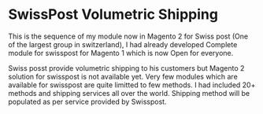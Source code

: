 # SwissPost Volumetric Shipping
This is the sequence of my module now in Magento 2 for Swiss post (One of the largest group in switzerland), I had already developed Complete module for swisspost for Magento 1 which is now Open for everyone.

Swiss posst provide volumetric shipping to his customers but Magento 2 solution for swisspost is not available yet. Very few modules which are available for swisspost are quite limitted to few methods. I had included 20+ methods and shipping services all over the world.
Shipping method will be populated as per service provided by Swisspost.

